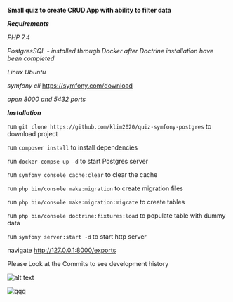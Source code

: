 **Small quiz to create CRUD App with ability to filter data**


***Requirements***


*PHP 7.4*

*PostgresSQL - installed through Docker after Doctrine installation have been completed*

*Linux Ubuntu*

*symfony cli* https://symfony.com/download

*open 8000 and 5432 ports*

***Installation***


run `git clone https://github.com/klim2020/quiz-symfony-postgres` to download project

run `composer install`  to install  dependencies

run `docker-compse up -d` to start Postgres server

run  `symfony console cache:clear` to clear the cache

run `php bin/console make:migration`  to create migration files

run `php bin/console make:migration:migrate`  to create tables

run `php bin/console doctrine:fixtures:load` to populate table with dummy data

run `symfony server:start -d` to start http server


navigate http://127.0.0.1:8000/exports 

Please Look at the Commits to see development history

![alt text](https://i.imgur.com/zvRhBci.png)

![qqq](https://i.imgur.com/fYY6cmZ.png)
